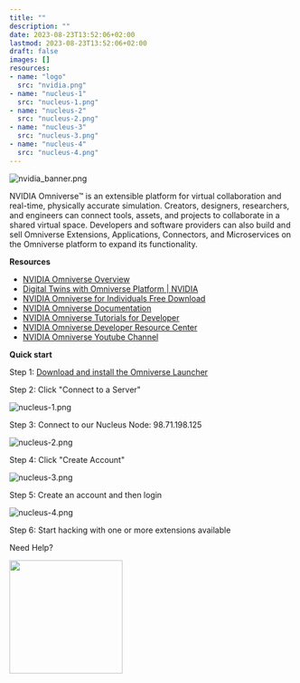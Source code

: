 ```yaml
---
title: ""
description: ""
date: 2023-08-23T13:52:06+02:00
lastmod: 2023-08-23T13:52:06+02:00
draft: false
images: []
resources:
- name: "logo"
  src: "nvidia.png"
- name: "nucleus-1"
  src: "nucleus-1.png"
- name: "nucleus-2"
  src: "nucleus-2.png"
- name: "nucleus-3"
  src: "nucleus-3.png"
- name: "nucleus-4"
  src: "nucleus-4.png"
---
```


![nvidia_banner.png](logo)

NVIDIA Omniverse™ is an extensible platform for virtual collaboration and real-time, physically accurate simulation. Creators, designers, researchers, and engineers can connect tools, assets, and projects to collaborate in a shared virtual space. Developers and software providers can also build and sell Omniverse Extensions, Applications, Connectors, and Microservices on the Omniverse platform to expand its functionality.

**Resources**

- [NVIDIA Omniverse Overview](https://www.nvidia.com/en-us/omniverse/)
- [Digital Twins with Omniverse Platform | NVIDIA](https://www.nvidia.com/en-us/omniverse/solutions/digital-twins/)
- [NVIDIA Omniverse for Individuals Free Download](https://www.nvidia.com/en-us/omniverse/download/#ov-download)
- [NVIDIA Omniverse Documentation](https://docs.omniverse.nvidia.com/)
- [NVIDIA Omniverse Tutorials for Developer](https://developer.nvidia.com/nvidia-omniverse-tutorials)
- [NVIDIA Omniverse Developer Resource Center](https://developer.nvidia.com/omniverse/get-started)
- [NVIDIA Omniverse Youtube Channel](https://www.youtube.com/c/NVIDIAOmniverse)

**Quick start**

Step 1: [Download and install the Omniverse Launcher](https://labopeninghackathonfiles.blob.core.windows.net/industrial-metaverse/omniverse-launcher-win.exe?sp=r&st=2023-09-08T14:38:10Z&se=2023-09-08T22:38:10Z&spr=https&sv=2022-11-02&sr=b&sig=o2%2Fng664XVZr94LW7oCU2IPBysJi%2F5DttEkDhS8V8r8%3D)

Step 2: Click "Connect to a Server"

![nucleus-1.png](nucleus-1)

Step 3: Connect to our Nucleus Node: 98.71.198.125

![nucleus-2.png](nucleus-2)

Step 4: Click "Create Account"

![nucleus-3.png](nucleus-3)

Step 5: Create an account and then login

![nucleus-4.png](nucleus-4)

Step 6: Start hacking with one or more extensions available

Need Help?

<img src="https://assets-global.website-files.com/6257adef93867e50d84d30e2/636e0b5061df290f5892d944_full_logo_black_RGB.svg" width="200">
